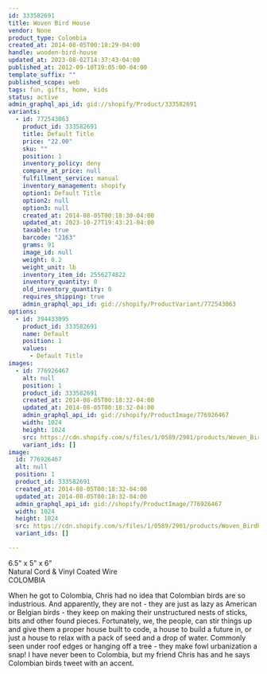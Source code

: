 ```yaml
---
id: 333582691
title: Woven Bird House
vendor: None
product_type: Colombia
created_at: 2014-08-05T00:18:29-04:00
handle: wooden-bird-house
updated_at: 2023-08-02T14:37:43-04:00
published_at: 2012-09-10T19:05:00-04:00
template_suffix: ""
published_scope: web
tags: fun, gifts, home, kids
status: active
admin_graphql_api_id: gid://shopify/Product/333582691
variants:
  - id: 772543063
    product_id: 333582691
    title: Default Title
    price: "22.00"
    sku: ""
    position: 1
    inventory_policy: deny
    compare_at_price: null
    fulfillment_service: manual
    inventory_management: shopify
    option1: Default Title
    option2: null
    option3: null
    created_at: 2014-08-05T00:18:30-04:00
    updated_at: 2023-10-27T19:43:21-04:00
    taxable: true
    barcode: "2163"
    grams: 91
    image_id: null
    weight: 0.2
    weight_unit: lb
    inventory_item_id: 2556274822
    inventory_quantity: 0
    old_inventory_quantity: 0
    requires_shipping: true
    admin_graphql_api_id: gid://shopify/ProductVariant/772543063
options:
  - id: 394433095
    product_id: 333582691
    name: Default
    position: 1
    values:
      - Default Title
images:
  - id: 776926467
    alt: null
    position: 1
    product_id: 333582691
    created_at: 2014-08-05T00:18:32-04:00
    updated_at: 2014-08-05T00:18:32-04:00
    admin_graphql_api_id: gid://shopify/ProductImage/776926467
    width: 1024
    height: 1024
    src: https://cdn.shopify.com/s/files/1/0589/2901/products/Woven_Birdhouse-1887902849-O.jpeg?v=1407212312
    variant_ids: []
image:
  id: 776926467
  alt: null
  position: 1
  product_id: 333582691
  created_at: 2014-08-05T00:18:32-04:00
  updated_at: 2014-08-05T00:18:32-04:00
  admin_graphql_api_id: gid://shopify/ProductImage/776926467
  width: 1024
  height: 1024
  src: https://cdn.shopify.com/s/files/1/0589/2901/products/Woven_Birdhouse-1887902849-O.jpeg?v=1407212312
  variant_ids: []

---
```


6.5" x 5" x 6"  
Natural Cord & Vinyl Coated Wire  
COLOMBIA

When he got to Colombia, Chris had no idea that Colombian birds are so industrious. And apparently, they are not - they are just as lazy as American or Belgian birds - they keep on making their unstructured nests of sticks, bits and other found pieces. Fortunately, we, the people, can stir things up and give them a proper house built to code, a house to build a future in, or just a house to relax with a pack of seed and a drop of water. Commonly seen under roof edges or hanging off a tree - they make fowl urbanization a snap! I have never been to Colombia, but my friend Chris has and he says Colombian birds tweet with an accent.
